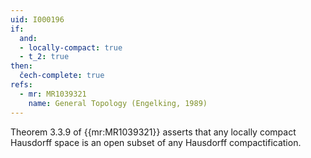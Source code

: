 ```yaml
---
uid: I000196
if:
  and:
  - locally-compact: true
  - t_2: true
then:
  čech-complete: true
refs:
  - mr: MR1039321
    name: General Topology (Engelking, 1989)
---
```

Theorem 3.3.9 of {{mr:MR1039321}} asserts that any locally compact Hausdorff
space is an open subset of any Hausdorff compactification.
